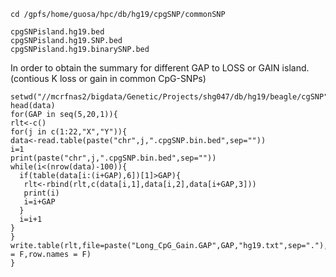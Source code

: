 
```
cd /gpfs/home/guosa/hpc/db/hg19/cpgSNP/commonSNP

cpgSNPisland.hg19.bed
cpgSNPisland.hg19.SNP.bed
cpgSNPisland.hg19.binarySNP.bed
```
In order to obtain the summary for different GAP to LOSS or GAIN island. (contious K loss or gain in common CpG-SNPs)
```
setwd("//mcrfnas2/bigdata/Genetic/Projects/shg047/db/hg19/beagle/cgSNP")
head(data)
for(GAP in seq(5,20,1)){
rlt<-c()
for(j in c(1:22,"X","Y")){
data<-read.table(paste("chr",j,".cpgSNP.bin.bed",sep=""))
i=1
print(paste("chr",j,".cpgSNP.bin.bed",sep=""))
while(i<(nrow(data)-100)){
  if(table(data[i:(i+GAP),6])[1]>GAP){
   rlt<-rbind(rlt,c(data[i,1],data[i,2],data[i+GAP,3]))
   print(i)
   i=i+GAP
  }
  i=i+1
}
}
write.table(rlt,file=paste("Long_CpG_Gain.GAP",GAP,"hg19.txt",sep="."),sep="\t",col.names = F,row.names = F)
}
````
